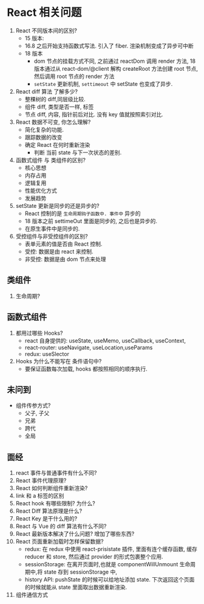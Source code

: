 # React 相关问题

1. React 不同版本间的区别?
    - 15 版本:
    - 16.8 之后开始支持函数式写法. 引入了 fiber. 渲染机制变成了异步可中断
    - 18 版本
        - dom 节点的挂载方式不同, 之前通过 reactDom 调用 render 方法, 18 版本通过从 react-dom/@client 解构 createRoot 方法创建 root 节点,然后调用 root 节点的 render 方法
        - `setState` 更新机制, `settimeout` 中 setState 也变成了异步.
2. React diff 算法 了解多少?
    - 整棵树的 diff,同层级比较.
    - 组件 diff, 类型是否一样, 标签
    - 节点 diff, 内容, 指针前后对比. 没有 key 值就按照索引对比.
3. React 数据不可变, 你怎么理解?
    - 简化复杂的功能.
    - 跟踪数据的改变
    - 确定 React 在何时重新渲染
        - 判断 当前 state 与下一次状态的差别.
4. 函数式组件 与 类组件的区别?
    - 核心思想
    - 内存占用
    - 逻辑复用
    - 性能优化方式
    - 发展趋势
5. setState 更新是同步的还是异步的?
    - React 控制的是 `生命周期钩子函数中. 事件中` 异步的
    - 18 版本之前 settimeOut 里面是同步的, 之后也是异步的.
    - 在原生事件中是同步的.
6. 受控组件与非受控组件的区别?
    - 表单元素的值是否由 React 控制.
    - 受控: 数据是由 react 来控制.
    - 非受控: 数据是由 dom 节点来处理

## 类组件

1. 生命周期?

## 函数式组件

1. 都用过哪些 Hooks?
    - react 自身提供的: useState, useMemo, useCallback, useContext,
    - react-router: useNavigate, useLocation,useParams
    - redux: useSlector
2. Hooks 为什么不能写在 条件语句中?
    - 要保证函数每次加载, hooks 都按照相同的顺序执行.

## 未问到

-   组件传参方式?
    -   父子, 子父
    -   兄弟
    -   跨代
    -   全局

## 面经

1. react 事件与普通事件有什么不同?
2. React 事件代理原理?
3. React 如何判断组件重新渲染?
4. link 和 a 标签的区别
5. React hook 有哪些限制? 为什么?
6. React Diff 算法原理是什么?
7. React Key 是干什么用的?
8. React 与 Vue 的 diff 算法有什么不同?
9. React 最新版本解决了什么问题? 增加了哪些东西?
10. React 页面重新加载时怎样保留数据?
    - redux: 在 redux 中使用 react-prisistate 插件, 里面有连个缓存函数, 缓存 reducer 和 store, 然后通过 provider 的形式包裹整个应用.
    - sessionStorage: 在离开页面时,也就是 componentWillUnmount 生命周期中,将 state 存到 sessionStorage 中,
    - history API: pushState 的时候可以给地址添加 state. 下次返回这个页面的时候就能从 state 里面取出数据重新渲染.
11. 组件通信方式
